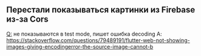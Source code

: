 ## Перестали показываться картинки из Firebase из-за Cors
[Q:](https://t.me/flutterflow_rus/12427/57070) не показываются в test mode, пишет ошибка decoding
A: https://stackoverflow.com/questions/79489191/flutter-web-not-showing-images-giving-encodingerror-the-source-image-cannot-b
